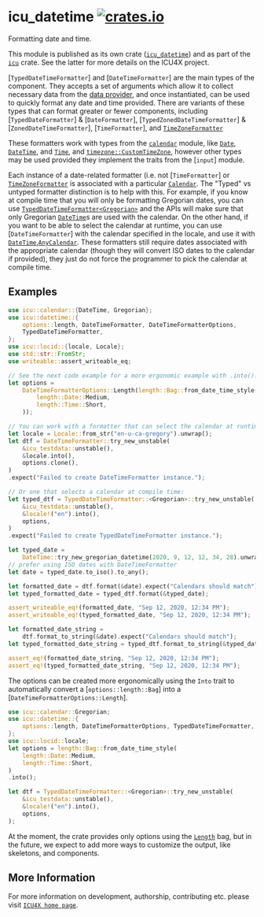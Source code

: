 # icu_datetime [![crates.io](https://img.shields.io/crates/v/icu_datetime)](https://crates.io/crates/icu_datetime)

Formatting date and time.

This module is published as its own crate ([`icu_datetime`](https://docs.rs/icu_datetime/latest/icu_datetime/))
and as part of the [`icu`](https://docs.rs/icu/latest/icu/) crate. See the latter for more details on the ICU4X project.

[`TypedDateTimeFormatter`] and [`DateTimeFormatter`] are the main types of the component. They accepts a set of arguments which
allow it to collect necessary data from the [data provider], and once instantiated, can be
used to quickly format any date and time provided. There are variants of these types that can format greater or fewer components,
including [`TypedDateFormatter`] & [`DateFormatter`], [`TypedZonedDateTimeFormatter`] & [`ZonedDateTimeFormatter`], [`TimeFormatter`],
and [`TimeZoneFormatter`]

These formatters work with types from the [`calendar`] module, like [`Date`], [`DateTime`], and [`Time`],
and [`timezone::CustomTimeZone`], however other types may be used provided they implement the traits from the [`input`] module.

Each instance of a date-related formatter (i.e. not [`TimeFormatter`] or [`TimeZoneFormatter`]
is associated with a particular [`Calendar`].
The "Typed" vs untyped formatter distinction is to help with this. For example, if you know at compile time that you
will only be formatting Gregorian dates, you can use [`TypedDateTimeFormatter<Gregorian>`](TypedDateTimeFormatter) and the
APIs will make sure that only Gregorian [`DateTime`]s are used with the calendar. On the other hand, if you want to be able to select
the calendar at runtime, you can use [`DateTimeFormatter`] with the calendar specified in the locale, and use it with
[`DateTime`],[`AnyCalendar`]. These formatters still require dates associated
with the appropriate calendar (though they will convert ISO dates to the calendar if provided), they just do not force the
programmer to pick the calendar at compile time.


## Examples

```rust
use icu::calendar::{DateTime, Gregorian};
use icu::datetime::{
    options::length, DateTimeFormatter, DateTimeFormatterOptions,
    TypedDateTimeFormatter,
};
use icu::locid::{locale, Locale};
use std::str::FromStr;
use writeable::assert_writeable_eq;

// See the next code example for a more ergonomic example with .into().
let options =
    DateTimeFormatterOptions::Length(length::Bag::from_date_time_style(
        length::Date::Medium,
        length::Time::Short,
    ));

// You can work with a formatter that can select the calendar at runtime:
let locale = Locale::from_str("en-u-ca-gregory").unwrap();
let dtf = DateTimeFormatter::try_new_unstable(
    &icu_testdata::unstable(),
    &locale.into(),
    options.clone(),
)
.expect("Failed to create DateTimeFormatter instance.");

// Or one that selects a calendar at compile time:
let typed_dtf = TypedDateTimeFormatter::<Gregorian>::try_new_unstable(
    &icu_testdata::unstable(),
    &locale!("en").into(),
    options,
)
.expect("Failed to create TypedDateTimeFormatter instance.");

let typed_date =
    DateTime::try_new_gregorian_datetime(2020, 9, 12, 12, 34, 28).unwrap();
// prefer using ISO dates with DateTimeFormatter
let date = typed_date.to_iso().to_any();

let formatted_date = dtf.format(&date).expect("Calendars should match");
let typed_formatted_date = typed_dtf.format(&typed_date);

assert_writeable_eq!(formatted_date, "Sep 12, 2020, 12:34 PM");
assert_writeable_eq!(typed_formatted_date, "Sep 12, 2020, 12:34 PM");

let formatted_date_string =
    dtf.format_to_string(&date).expect("Calendars should match");
let typed_formatted_date_string = typed_dtf.format_to_string(&typed_date);

assert_eq!(formatted_date_string, "Sep 12, 2020, 12:34 PM");
assert_eq!(typed_formatted_date_string, "Sep 12, 2020, 12:34 PM");
```

The options can be created more ergonomically using the `Into` trait to automatically
convert a [`options::length::Bag`] into a [`DateTimeFormatterOptions::Length`].

```rust
use icu::calendar::Gregorian;
use icu::datetime::{
    options::length, DateTimeFormatterOptions, TypedDateTimeFormatter,
};
use icu::locid::locale;
let options = length::Bag::from_date_time_style(
    length::Date::Medium,
    length::Time::Short,
)
.into();

let dtf = TypedDateTimeFormatter::<Gregorian>::try_new_unstable(
    &icu_testdata::unstable(),
    &locale!("en").into(),
    options,
);
```

At the moment, the crate provides only options using the [`Length`] bag, but in the future,
we expect to add more ways to customize the output, like skeletons, and components.

[data provider]: icu_provider
[`ICU4X`]: ../icu/index.html
[`Length`]: options::length
[`DateTime`]: calendar::{DateTime}
[`Date`]: calendar::{Date}
[`Time`]: calendar::types::{Time}
[`Calendar`]: calendar::{Calendar}
[`AnyCalendar`]: calendar::any_calendar::{AnyCalendar}
[`timezone::CustomTimeZone`]: icu::timezone::{CustomTimeZone}
[`TimeZoneFormatter`]: time_zone::TimeZoneFormatter

## More Information

For more information on development, authorship, contributing etc. please visit [`ICU4X home page`](https://github.com/unicode-org/icu4x).
